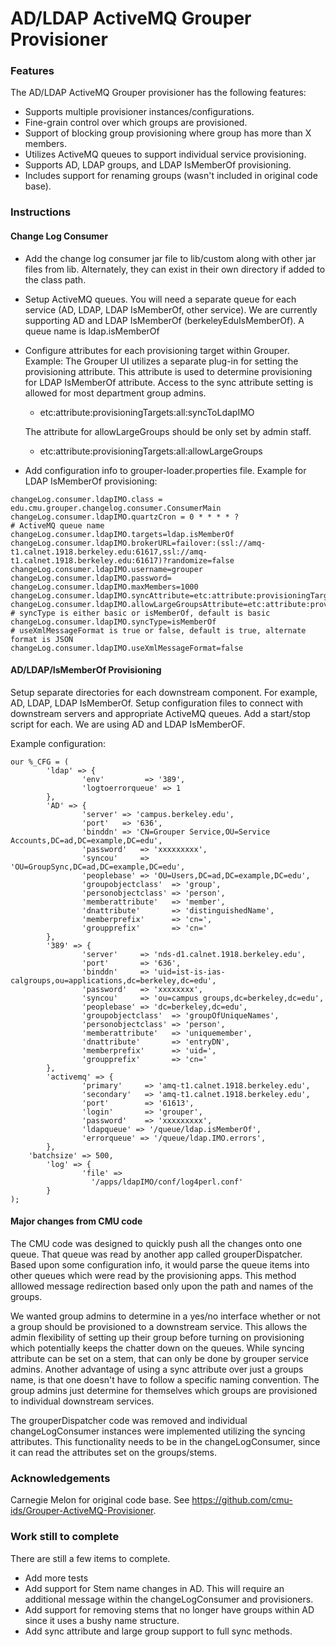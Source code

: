 # AD/LDAP ActiveMQ Grouper Provisioner


### Features
The AD/LDAP ActiveMQ Grouper provisioner has the following features:

* Supports multiple provisioner instances/configurations.
* Fine-grain control over which groups are provisioned.
* Support of blocking group provisioning where group has more than X members.
* Utilizes ActiveMQ queues to support individual service provisioning.
* Supports AD, LDAP groups, and LDAP IsMemberOf provisioning.
* Includes support for renaming groups (wasn't included in original code base).



### Instructions

#### Change Log Consumer
* Add the change log consumer jar file to lib/custom along with other jar files from lib. Alternately, they can exist in their own directory if added to the class path.

* Setup ActiveMQ queues. 
You will need a separate queue for each service (AD, LDAP, LDAP IsMemberOf, other service). We are currently supporting AD and LDAP IsMemberOf (berkeleyEduIsMemberOf). A queue name is ldap.isMemberOf

* Configure attributes for each provisioning target within Grouper. Example:
The Grouper UI utilizes a separate plug-in for setting the provisioning attribute. This attribute is used to determine provisioning for LDAP IsMemberOf attribute. Access to the sync attribute setting is allowed for most department group admins.

   * etc:attribute:provisioningTargets:all:syncToLdapIMO

   The attribute for allowLargeGroups should be only set by admin staff.

   * etc:attribute:provisioningTargets:all:allowLargeGroups

* Add configuration info to grouper-loader.properties file. Example for LDAP IsMemberOf provisioning:
````
changeLog.consumer.ldapIMO.class = edu.cmu.grouper.changelog.consumer.ConsumerMain
changeLog.consumer.ldapIMO.quartzCron = 0 * * * * ?
# ActiveMQ queue name
changeLog.consumer.ldapIMO.targets=ldap.isMemberOf
changeLog.consumer.ldapIMO.brokerURL=failover:(ssl://amq-t1.calnet.1918.berkeley.edu:61617,ssl://amq-t1.calnet.1918.berkeley.edu:61617)?randomize=false
changeLog.consumer.ldapIMO.username=grouper
changeLog.consumer.ldapIMO.password=
changeLog.consumer.ldapIMO.maxMembers=1000
changeLog.consumer.ldapIMO.syncAttribute=etc:attribute:provisioningTargets:all:syncToLdapIMO
changeLog.consumer.ldapIMO.allowLargeGroupsAttribute=etc:attribute:provisioningTargets:all:allowLargeGroups
# syncType is either basic or isMemberOf, default is basic
changeLog.consumer.ldapIMO.syncType=isMemberOf
# useXmlMessageFormat is true or false, default is true, alternate format is JSON
changeLog.consumer.ldapIMO.useXmlMessageFormat=false
````



#### AD/LDAP/IsMemberOf Provisioning
Setup separate directories for each downstream component. For example, AD, LDAP, LDAP IsMemberOf. Setup configuration files to connect with downstream servers and appropriate ActiveMQ queues. Add a start/stop script for each. We are using AD and LDAP IsMemberOF.

Example configuration:
````
our %_CFG = (
        'ldap' => {
                'env'         => '389',
                'logtoerrorqueue' => 1
        },
        'AD' => {
                'server' => 'campus.berkeley.edu',
                'port'   => '636',
                'binddn' => 'CN=Grouper Service,OU=Service Accounts,DC=ad,DC=example,DC=edu',
                'password'   => 'xxxxxxxxx',
                'syncou'     => 'OU=GroupSync,DC=ad,DC=example,DC=edu',
                'peoplebase' => 'OU=Users,DC=ad,DC=example,DC=edu',
                'groupobjectclass'  => 'group',
                'personobjectclass' => 'person',
                'memberattribute'   => 'member',
                'dnattribute'       => 'distinguishedName',
                'memberprefix'      => 'cn=',
                'groupprefix'       => 'cn='
        },
        '389' => {
                'server'     => 'nds-d1.calnet.1918.berkeley.edu',
                'port'       => '636',
                'binddn'     => 'uid=ist-is-ias-calgroups,ou=applications,dc=berkeley,dc=edu',
                'password'   => 'xxxxxxxx',
                'syncou'     => 'ou=campus groups,dc=berkeley,dc=edu',
                'peoplebase' => 'dc=berkeley,dc=edu',
                'groupobjectclass'  => 'groupOfUniqueNames',
                'personobjectclass' => 'person',
                'memberattribute'   => 'uniquemember',
                'dnattribute'       => 'entryDN',
                'memberprefix'      => 'uid=',
                'groupprefix'       => 'cn='
        },
        'activemq' => {
                'primary'     => 'amq-t1.calnet.1918.berkeley.edu',
                'secondary'   => 'amq-t1.calnet.1918.berkeley.edu',
                'port'        => '61613',
                'login'       => 'grouper',
                'password'    => 'xxxxxxxxx',
                'ldapqueue' => '/queue/ldap.isMemberOf',
                'errorqueue' => '/queue/ldap.IMO.errors',
        },
    'batchsize' => 500,
        'log' => {
                'file' =>
                  '/apps/ldapIMO/conf/log4perl.conf'
        }
);
````


#### Major changes from CMU code
The CMU code was designed to quickly push all the changes onto one queue. That queue was read by another app called grouperDispatcher. Based upon some configuration info, it would parse the queue items into other queues which were read by the provisioning apps. This method alllowed message redirection based only upon the path and names of the groups. 

We wanted group admins to determine in a yes/no interface whether or not a group should be provisioned to a downstream service. This allows the admin flexibility of setting up their group before turning on provisioning which potentially keeps the chatter down on the queues. While syncing attribute can be set on a stem, that can only be done by grouper service admins. Another advantage of using a sync attribute over just a groups name, is that one doesn't have to follow a specific naming convention. The group admins just determine for themselves which groups are provisioned to individual downstream services. 

The grouperDispatcher code was removed and individual changeLogConsumer instances were implemented utilizing the syncing attributes. This functionality needs to be in the changeLogConsumer, since it can read the attributes set on the groups/stems.

### Acknowledgements
Carnegie Melon for original code base. See <https://github.com/cmu-ids/Grouper-ActiveMQ-Provisioner>.

### Work still to complete
There are still a few items to complete. 

* Add more tests
* Add support for Stem name changes in AD. This will require an additional message within the changeLogConsumer and provisioners.
* Add support for removing stems that no longer have groups within AD since it uses a bushy name structure.
* Add sync attribute and large group support to full sync methods.